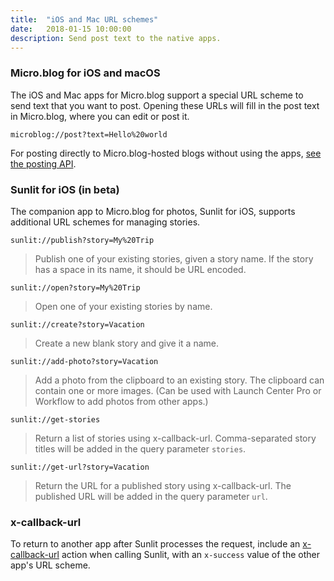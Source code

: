 ```yaml
---
title:  "iOS and Mac URL schemes"
date:   2018-01-15 10:00:00
description: Send post text to the native apps.
---
```


### Micro.blog for iOS and macOS

The iOS and Mac apps for Micro.blog support a special URL scheme to send text that you want to post. Opening these URLs will fill in the post text in Micro.blog, where you can edit or post it.

```
microblog://post?text=Hello%20world
```

For posting directly to Micro.blog-hosted blogs without using the apps, [see the posting API](http://help.micro.blog/2017/api-posting/).

### Sunlit for iOS (in beta)

The companion app to Micro.blog for photos, Sunlit for iOS, supports additional URL schemes for managing stories.

```
sunlit://publish?story=My%20Trip
```

> Publish one of your existing stories, given a story name. If the story has a space in its name, it should be URL encoded.

```
sunlit://open?story=My%20Trip
```

> Open one of your existing stories by name.

```
sunlit://create?story=Vacation
```

> Create a new blank story and give it a name.

```
sunlit://add-photo?story=Vacation
```

> Add a photo from the clipboard to an existing story. The clipboard can contain one or more images. (Can be used with Launch Center Pro or Workflow to add photos from other apps.)

```
sunlit://get-stories
```

> Return a list of stories using x-callback-url. Comma-separated story titles will be added in the query parameter `stories`.

```
sunlit://get-url?story=Vacation
```

> Return the URL for a published story using x-callback-url. The published URL will be added in the query parameter `url`.

### x-callback-url

To return to another app after Sunlit processes the request, include an [x-callback-url](http://x-callback-url.com/) action when calling Sunlit, with an `x-success` value of the other app's URL scheme.